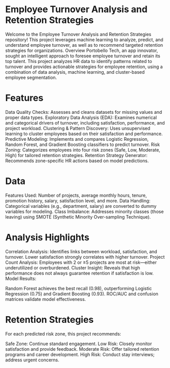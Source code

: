 # Employee Turnover Analysis and Retention Strategies
Welcome to the Employee Turnover Analysis and Retention Strategies repository! This project leverages machine learning to analyze, predict, and understand employee turnover, as well as to recommend targeted retention strategies for organizations.
Overview
Portobello Tech, an app innovator, sought an intelligent approach to foresee employee turnover and retain its top talent. This project analyzes HR data to identify patterns related to turnover and provides actionable strategies for employee retention, using a combination of data analysis, machine learning, and cluster-based employee segmentation.

# Features

Data Quality Checks: Assesses and cleans datasets for missing values and proper data types.
Exploratory Data Analysis (EDA): Examines numerical and categorical drivers of turnover, including satisfaction, performance, and project workload.
Clustering & Pattern Discovery: Uses unsupervised learning to cluster employees based on their satisfaction and performance.
Predictive Modeling: Implements and compares Logistic Regression, Random Forest, and Gradient Boosting classifiers to predict turnover.
Risk Zoning: Categorizes employees into four risk zones (Safe, Low, Moderate, High) for tailored retention strategies.
Retention Strategy Generator: Recommends zone-specific HR actions based on model predictions.


# Data

Features Used: Number of projects, average monthly hours, tenure, promotion history, salary, satisfaction level, and more.
Data Handling: Categorical variables (e.g., department, salary) are converted to dummy variables for modeling.
Class Imbalance: Addresses minority classes (those leaving) using SMOTE (Synthetic Minority Over-sampling Technique).


# Analysis Highlights

Correlation Analysis: Identifies links between workload, satisfaction, and turnover. Lower satisfaction strongly correlates with higher turnover.
Project Count Analysis: Employees with 2 or ≥5 projects are most at risk—either underutilized or overburdened.
Cluster Insight: Reveals that high performance does not always guarantee retention if satisfaction is low.
Model Results:

Random Forest achieves the best recall (0.98), outperforming Logistic Regression (0.75) and Gradient Boosting (0.93).
ROC/AUC and confusion matrices validate model effectiveness.




# Retention Strategies
For each predicted risk zone, this project recommends:

Safe Zone: Continue standard engagement.
Low Risk: Closely monitor satisfaction and provide feedback.
Moderate Risk: Offer tailored retention programs and career development.
High Risk: Conduct stay interviews; address urgent concerns.
